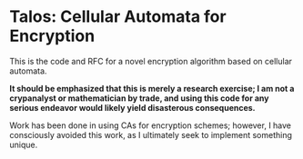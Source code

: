 # Talos: Cellular Automata for Encryption
This is the code and RFC for a novel encryption algorithm based on cellular automata.

**It should be emphasized that this is merely a research exercise; I am not a crypanalyst or mathematician by trade, and using this code for any serious endeavor would likely yield disasterous consequences.**

Work has been done in using CAs for encryption schemes; however, I have consciously avoided this work, as I ultimately seek to implement something unique.

